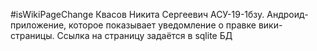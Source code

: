 #isWikiPageChange
Квасов Никита Сергеевич АСУ-19-1бзу. Андроид-приложение, которое показывает уведомление о правке вики-страницы. Ссылка на страницу задаётся в sqlite БД